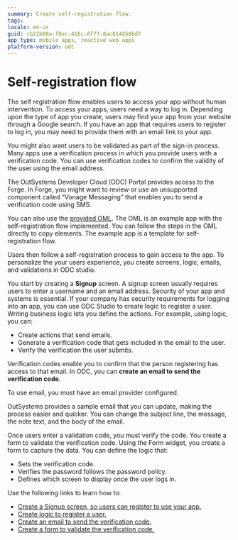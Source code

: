 ```yaml
---
summary: Create self-registration flow. 
tags:
locale: en-us
guid: cb22b88a-f8ec-416c-8f77-8ac814d58bd7
app_type: mobile apps, reactive web apps
platform-version: odc
---
```


# Self-registration flow
The self registration flow enables users to access your app without human intervention. To access your apps, users need  a way to log in. Depending upon the type of app you create, users may find your app from your  website through a Google search. If you have an app that requires users to register to log in, you may need to provide them with an email link to your app.

You might also want users to be validated as part of the sign-in process. Many apps use a verification process in which you provide users with a verification code. You can use verification codes to confirm the validity of the user using the email address.

<div class="info" markdown="1">

The OutSystems Developer Cloud (ODC) Portal provides access to the Forge. In Forge, you might want to review or use an unsupported component called “Vonage Messaging” that enables you to send a verification code using SMS.

</div>

You can also use the [provided OML](resources/SampleApp.oml). The OML is an example app with the self-registration flow implemented. You can follow the steps in the OML directly to copy elements. The example app is a template for self-registration flow.

Users then follow a self-registration process to gain access to the app. To personalize the your users experience, you create screens, logic, emails, and validations in ODC studio.

You start by creating a **Signup** screen. A signup screen usually requires users to enter a username and an email address. Security of your app and systems is essential. If your company has security requirements for logging into an app, you can use ODC Studio to create logic to register a user. Writing business logic lets you define the actions. For example, using logic, you can:

* Create actions that send emails.
* Generate a verification code that gets included in the email to the user.
* Verify the verification the user submits.

Verification codes enable you to confirm that the person registering has access to that email. In ODC, you can **create an email to send the verification code**.

<div class="info" markdown="1">

To use email, you must have an email provider configured.

</div>

OutSystems provides a sample email that you can update, making the process easier and quicker. You can change the subject line, the message, the note text, and the body of the email.

Once users enter a validation code, you must verify the code. You create a form to validate the verification code. Using the Form widget, you create a form to capture the data. You can define the logic that:

* Sets the verification code.
* Verifies the password follows the password policy.
* Defines which screen to display once the user logs in.

Use the following links to learn how to:

* [Create a Signup screen, so users can register to use your app.](./screen.md)
* [Create logic to register a user.](./logic.md)
* [Create an email to send the verification code.](./email.md)
* [Create a form to validate the verification code.](./create-validation-form.md)